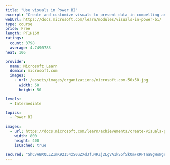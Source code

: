```yaml
---
title: "Use visuals in Power BI"
excerpt: "Create and customize visuals to present data in compelling and insightful ways."
webUrl: https://docs.microsoft.com/learn/modules/visuals-in-power-bi/
type: course
price: Free
length: PT1H16M
ratings:
  count: 3798
  average: 4.7490783
heat: 106

provider:
  name: Microsoft Learn
  domain: microsoft.com
  images:
    - url: /assets/images/organizations/microsoft.com-50x50.jpg
      width: 50
      height: 50

levels:
  - Intermediate

topics:
  - Power BI

images:
  - url: https://docs.microsoft.com/learn/achievements/create-visuals-power-bi-desktop-social.png
    width: 800
    height: 400
    isCached: true

secured: "ShCvABKQLLZImK92I54zS0uZXdJfu4RZj2LgVA1kS5f5kOmFKRPTna8gWoWgewujt5KBgCeF8hJ5L6/K7w6EvWRkiRSYHCI2yF3PhWWVIXSC5+41coOxr6htzfVW7l0/ELN4dgS8grVYvRk3rrpLgXZIFKgsFBqjHWCXrc62bh7auilz/WbZ1NjR7cnPZWv46FDX19QYtjkOaCwje+gQ+P6FyytHfqTXD6GH5IPug9gLm9argwOC92wtRDMLXcNb+QoqHLemPFy/7qJjOCiQu2LHhy7c7WZe/A0FmIRMfRMa9xIF7Z/NYZDWxq/zLkDsuthc0LYafQe/C9GcSgcTkaWJJ/bxqE8bG7rGP0kk/cQiRCPXjAR+tekIyOM7OKPSxS4hncK+dCZhX6si0qxFMQedaUvDghzUcbZi/MzShHY=;pIo1gtEH+QycYPA/N6vZZA=="
---
```


